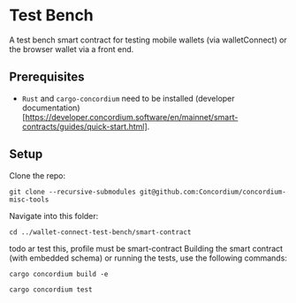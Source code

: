 # Test Bench

A test bench smart contract for testing mobile wallets (via walletConnect) or the browser wallet via a front end.

## Prerequisites

-   `Rust` and `cargo-concordium` need to be installed (developer documentation)[https://developer.concordium.software/en/mainnet/smart-contracts/guides/quick-start.html].


## Setup

Clone the repo:

```shell
git clone --recursive-submodules git@github.com:Concordium/concordium-misc-tools
```

Navigate into this folder:
```shell
cd ../wallet-connect-test-bench/smart-contract
```
todo ar test this, profile must be smart-contract
Building the smart contract (with embedded schema) or running the tests, use the following commands:

```shell
cargo concordium build -e
```

```shell
cargo concordium test
```

